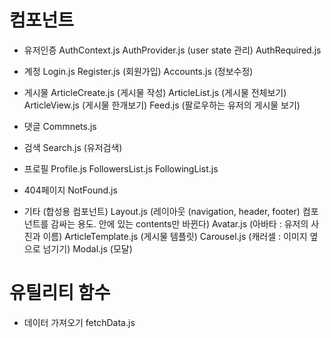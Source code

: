 # 컴포넌트
- 유저인증
AuthContext.js
AuthProvider.js (user state 관리)
AuthRequired.js 

- 계정
Login.js
Register.js (회원가입)
Accounts.js (정보수정)

- 게시물
ArticleCreate.js    (게시물 작성)
ArticleList.js  (게시물 전체보기)
ArticleView.js  (게시물 한개보기)
Feed.js (팔로우하는 유저의 게시물 보기)

- 댓글
Commnets.js

- 검색
Search.js   (유저검색)

- 프로필
Profile.js
FollowersList.js
FollowingList.js

- 404페이지
NotFound.js

- 기타  (합성용 컴포넌트)
Layout.js   (레이아웃 (navigation, header, footer) 컴포넌트를 감싸는 용도. 안에 있는 contents만 바뀐다)
Avatar.js   (아바타 : 유저의 사진과 이름)
ArticleTemplate.js  (게시물 템플릿)
Carousel.js (캐러셀 : 이미지 옆으로 넘기기)
Modal.js    (모달)

# 유틸리티 함수
- 데이터 가져오기
fetchData.js